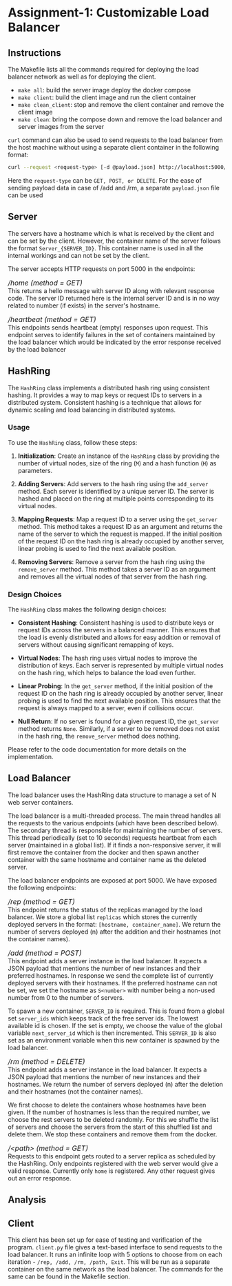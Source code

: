 # Assignment-1: Customizable Load Balancer

## Instructions

The Makefile lists all the commands required for deploying the load balancer network as well as for deploying the client.

* `make all`: build the server image deploy the docker compose
* `make client`: build the client image and run the client container
* `make clean_client`: stop and remove the client container and remove the client image
* `make clean`: bring the compose down and remove the load balancer and server images from the server

`curl` command can also be used to send requests to the load balancer from the host machine without using a separate client container in the following format:

```bash
curl --request <request-type> [-d @payload.json] http://localhost:5000/<endpoint>
```

Here the `request-type` can be `GET, POST, or DELETE`. For the ease of sending payload data in case of /add and /rm, a separate `payload.json` file can be used

## Server

The servers have a hostname which is what is received by the client and can be set by the client. However, the container name of the server follows the format `Server_{SERVER_ID}`. This container name is used in all the internal workings and can not be set by the client.

The server accepts HTTP requests on port 5000 in the endpoints:

<font size="3">_/home (method = GET)_</font>  
This returns a hello message with server ID along with relevant response code. The server ID returned here is the internal server ID and is in no way related to number (if exists) in the server's hostname.

<font size="3">_/heartbeat (method = GET)_</font>  
This endpoints sends heartbeat (empty) responses upon request. This endpoint serves to identify failures in the set of containers maintained by the load balancer which would be indicated by the error response received by the load balancer

## HashRing

The `HashRing` class implements a distributed hash ring using consistent hashing. It provides a way to map keys or request IDs to servers in a distributed system. Consistent hashing is a technique that allows for dynamic scaling and load balancing in distributed systems.

### Usage

To use the `HashRing` class, follow these steps:

1. **Initialization**: Create an instance of the `HashRing` class by providing the number of virtual nodes, size of the ring (`M`) and a hash function (`H`) as parameters.

2. **Adding Servers**: Add servers to the hash ring using the `add_server` method. Each server is identified by a unique server ID. The server is hashed and placed on the ring at multiple points corresponding to its virtual nodes.

3. **Mapping Requests**: Map a request ID to a server using the `get_server` method. This method takes a request ID as an argument and returns the name of the server to which the request is mapped. If the initial position of the request ID on the hash ring is already occupied by another server, linear probing is used to find the next available position.

4. **Removing Servers**: Remove a server from the hash ring using the `remove_server` method. This method takes a server ID as an argument and removes all the virtual nodes of that server from the hash ring.

### Design Choices

The `HashRing` class makes the following design choices:

- **Consistent Hashing**: Consistent hashing is used to distribute keys or request IDs across the servers in a balanced manner. This ensures that the load is evenly distributed and allows for easy addition or removal of servers without causing significant remapping of keys.

- **Virtual Nodes**: The hash ring uses virtual nodes to improve the distribution of keys. Each server is represented by multiple virtual nodes on the hash ring, which helps to balance the load even further.

- **Linear Probing**: In the `get_server` method, if the initial position of the request ID on the hash ring is already occupied by another server, linear probing is used to find the next available position. This ensures that the request is always mapped to a server, even if collisions occur.

- **Null Return**: If no server is found for a given request ID, the `get_server` method returns `None`. Similarly, if a server to be removed does not exist in the hash ring, the `remove_server` method does nothing.

Please refer to the code documentation for more details on the implementation.

## Load Balancer

The load balancer uses the HashRing data structure to manage a set of N web server containers. 

The load balancer is a multi-threaded process. The main thread handles all the requests to the various endpoints (which have been described below). The secondary thread is responsible for maintaining the number of servers. This thread periodically (set to 10 seconds) requests heartbeat from each server (maintained in a global list). If it finds a non-responsive server, it will first remove the container from the docker and then spawn another container with the same hostname and container name as the deleted server.

The load balancer endpoints are exposed at port 5000. We have exposed the following endpoints:

<font size="3">_/rep (method = GET)_</font>  
This endpoint returns the status of the replicas managed by the load balancer. We store a global list `replicas` which stores the currently deployed servers in the format: `[hostname, container_name]`. We return the number of servers deployed (n) after the addition and their hostnames (not the container names).

<font size="3">_/add (method = POST)_</font>  
This endpoint adds a server instance in the load balancer. It expects a JSON payload that mentions the number of new instances and their preferred hostnames. In response we send the complete list of currently deployed servers with their hostnames. If the preferred hostname can not be set, we set the hostname as `S<number>` with number being a non-used number from 0 to the number of servers.

To spawn a new container, `SERVER_ID` is required. This is found from a global set `server_ids` which keeps track of the free server ids. The lowest available id is chosen. If the set is empty, we choose the value of the global variable `next_server_id` which is then incremented. This `SERVER_ID` is also set as an environment variable when this new container is spawned by the load balancer.

<font size="3">_/rm (method = DELETE)_</font>  
This endpoint adds a server instance in the load balancer. It expects a JSON payload that mentions the number of new instances and their hostnames. We return the number of servers deployed (n) after the deletion and their hostnames (not the container names).

We first choose to delete the containers whose hostnames have been given. If the number of hostnames is less than the required number, we choose the rest servers to be deleted randomly. For this we shuffle the list of servers and choose the servers from the start of this shuffled list and delete them. We stop these containers and remove them from the docker.

<font size="3">_/&lt;path> (method = GET)_</font>  
Requests to this endpoint gets routed to a server replica as scheduled by the HashRing. Only endpoints registered with the web server would give a valid response. Currently only `home` is registered. Any other request gives out an error response.

## Analysis

## Client

This client has been set up for ease of testing and verification of the program. `client.py` file gives a text-based interface to send requests to the load balancer. It runs an infinite loop with 5 options to choose from on each iteration - `/rep, /add, /rm, /path, Exit`. This will be run as a separate container on the same network as the load balancer. The commands for the same can be found in the Makefile section.
